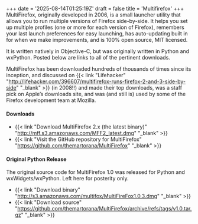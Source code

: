 +++
date = '2025-08-14T01:25:19Z'
draft = false
title = 'Multifirefox'
+++
MultiFirefox, originally developed in 2006, is a small launcher utility that allows you to run multiple versions of Firefox side-by-side.  It helps you set up multiple profiles (one or more for each version of Firefox), remembers your last launch preferences for easy launching, has auto-updating built in for when we make improvements, and is 100% open source, MIT licensed.

It is written natively in Objective-C, but was originally written in Python and wxPython.  Posted below are links to all of the pertinent downloads.

MultiFirefox has been downloaded hundreds of thousands of times since its inception, and discussed on {{< link "Lifehacker" "http://lifehacker.com/396607/multifirefox-runs-firefox-2-and-3-side-by-side" "_blank" >}} (in 2008!!) and made their top downloads, was a staff pick on Apple’s downloads site, and was (and still is) used by some of the Firefox development team at Mozilla.

#### Downloads

- {{< link "Download MultiFirefox 2.x (the latest binary)" "http://mff.s3.amazonaws.com/MFF2_latest.dmg" "_blank" >}}
- {{< link "Visit the GitHub repository for MultiFirefox" "https://github.com/themartorana/MultiFirefox" "_blank" >}}

#### Original Python Release

The original source code for MultiFirefox 1.0 was released for Python and wxWidgets/wxPython. Left here for posterity only.

- {{< link "Download binary" "http://s3.amazonaws.com/multifox/MultiFireFox1.0.3.dmg" "_blank" >}}
- {{< link "Download source" "https://github.com/themartorana/MultiFirefox/archive/refs/tags/v1.0.tar.gz" "_blank" >}}

